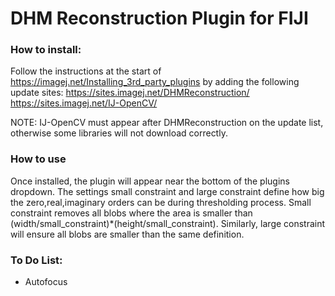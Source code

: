 # DHM Reconstruction Plugin for FIJI

### How to install:

Follow the instructions at the start of https://imagej.net/Installing_3rd_party_plugins by adding the following update sites:
https://sites.imagej.net/DHMReconstruction/
https://sites.imagej.net/IJ-OpenCV/

NOTE: IJ-OpenCV must appear after DHMReconstruction on the update list, otherwise some libraries will not download correctly. 

### How to use

Once installed, the plugin will appear near the bottom of the plugins dropdown. The settings small constraint and large constraint define how big the zero,real,imaginary orders can be during thresholding process. Small constraint removes all blobs where the area is smaller than (width/small_constraint)*(height/small_constraint). Similarly, large constraint will ensure all blobs are smaller than the same definition. 

### To Do List:

* Autofocus
